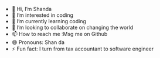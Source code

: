 - 👋 Hi, I’m Shanda
- 👀 I’m interested in coding
- 🌱 I’m currently learning coding
- 💞️ I’m looking to collaborate on changing the world
- 📫 How to reach me :Msg me on Github
- 😄 Pronouns: Shan da
- ⚡ Fun fact: I turn from tax accountant to software engineer

<!---
shandawang1005/shandawang1005 is a ✨ special ✨ repository because its `README.md` (this file) appears on your GitHub profile.
You can click the Preview link to take a look at your changes.
--->
